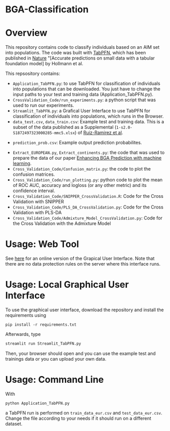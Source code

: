 # BGA-Classification

# Overview

This repository contains code to classify individuals based on an AIM set into populations. The code was built with [TabPFN](https://github.com/PriorLabs/tabpfn#-license), which has been published in [Nature]() "[Accurate predictions on small data with a tabular foundation model] by Hollmann et al.  <br>

This repsository contains:

* `Application_TabPFN.py`: to use TabPFN for classification of individuals into populations that can be downloaded. You just have to change the input paths to your test and training data (Application_TabPFN.py).
* `CrossValidation_Code/run_experiments.py`: a python script that was used to run our experiments.
* `Streamlit_TabPFN.py`: a  Grafical User Interface to use TabPFN for classification of individuals into populations, which runs in the Browser.  
* `data_test.csv`, `data_train.csv`: Example test and training data. This is a subset of the data published as a Supplemental (`1-s2.0-S1872497323000285-mmc5.xlsx`) of [Ruiz-Ramirez et al](https://pubmed.ncbi.nlm.nih.gov/36917866/).
- `prediction_prob.csv`: Example output prediction probabilites. <br>
* `Extract_EUROPEAN.py`, `Extract_continents.py`: the code that was used to prepare the data of our paper [Enhancing BGA Prediction with machine learning](xxx).
* `Cross_Validation_Code/Confusion_matrix.py`: the code to plot the confusion matrices. 
* `Cross_Validation_Code/run_plotting.py`: python code to plot the mean of ROC AUC, accuracy and logloss (or any other metric) and its confidence interval.
* `Cross_Validation_Code/SNIPPER_CrossValidation.R`: Code for the Cross Validation with SNIPPER
* `Cross_Validation_Code/PLS_DA_CrossValidation.py`: Code for the Cross Validation with PLS-DA
* `Cross_Validation_Code/Admixture_Model_CrossValidation.py`:  Code for the Cross Validation with the Admixture Model


# Usage: Web Tool

See [here](https://bga-classification-xjmafspgoed8xh65fyfddh.streamlit.app/) for an online version of the Grapical User Interface. Note that there are no data protection rules on the server where this interface runs.

# Usage: Local Graphical User Interface

To use the graphical user interface, download the repository and install the requirements using
```
pip install -r requirements.txt
```
Afterwards, type
```bash
streamlit run Streamlit_TabPFN.py
```

Then, your browser should open and you can use the example test and trainings data or you can upload your own data. <br>

# Usage: Command Line

With
```
python Application_TabPFN.py
```
a TabPFN run is performed on `train_data_eur.csv` and `test_data_eur.csv`. Change the file according to your needs if it should run on a different dataset.
